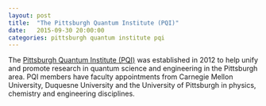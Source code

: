 ```yaml
---
layout: post
title:  "The Pittsburgh Quantum Institute (PQI)"
date:   2015-09-30 20:00:00
categories: pittsburgh quantum institute pqi
---
```


The [Pittsburgh Quantum Institute (PQI)](http://www.pqi.org/) was established in 2012 to help unify and promote research in quantum science and engineering in the Pittsburgh area. PQI members have faculty appointments from Carnegie Mellon University, Duquesne University and the University of Pittsburgh in physics, chemistry and engineering disciplines.
